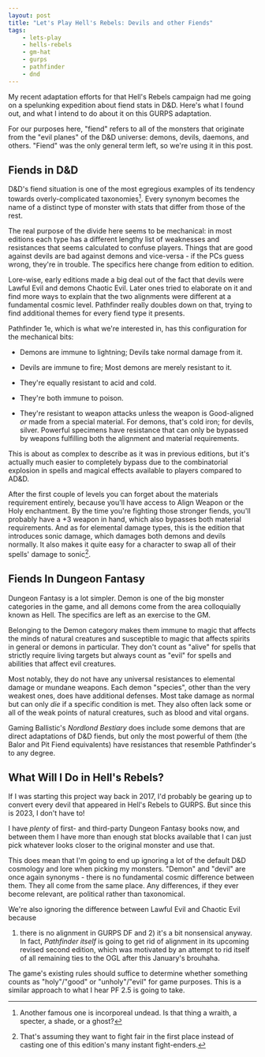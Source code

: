 ```yaml
---
layout: post
title: "Let's Play Hell's Rebels: Devils and other Fiends"
tags:
    - lets-play
    - hells-rebels
    - gm-hat
    - gurps
    - pathfinder
    - dnd
---
```


My recent adaptation efforts for that Hell's Rebels campaign had me going on a
spelunking expedition about fiend stats in D&D. Here's what I found out, and
what I intend to do about it on this GURPS adaptation.

For our purposes here, "fiend" refers to all of the monsters that originate from
the "evil planes" of the D&D universe: demons, devils, daemons, and
others. "Fiend" was the only general term left, so we're using it in this post.

## Fiends in D&D

D&D's fiend situation is one of the most egregious examples of its tendency
towards overly-complicated taxonomies[^1]. Every synonym becomes the name of a
distinct type of monster with stats that differ from those of the rest.

The real purpose of the divide here seems to be mechanical: in most editions
each type has a different lengthy list of weaknesses and resistances that seems
calculated to confuse players. Things that are good against devils are bad
against demons and vice-versa - if the PCs guess wrong, they're in trouble. The
specifics here change from edition to edition.

Lore-wise, early editions made a big deal out of the fact that devils were
Lawful Evil and demons Chaotic Evil. Later ones tried to elaborate on it and
find more ways to explain that the two alignments were different at a
fundamental cosmic level. Pathfinder really doubles down on that, trying to find
additional themes for every fiend type it presents.

Pathfinder 1e, which is what we're interested in, has this configuration for the
mechanical bits:

- Demons are immune to lightning; Devils take normal damage from it.

- Devils are immune to fire; Most demons are merely resistant to it.

- They're equally resistant to acid and cold.

- They're both immune to poison.

- They're resistant to weapon attacks unless the weapon is Good-aligned _or_
  made from a special material. For demons, that's cold iron; for devils,
  silver. Powerful specimens have resistance that can only be bypassed by
  weapons fulfilling both the alignment and material requirements.

This is about as complex to describe as it was in previous editions, but it's
actually much easier to completely bypass due to the combinatorial explosion in
spells and magical effects available to players compared to AD&D.

After the first couple of levels you can forget about the materials requirement
entirely, because you'll have access to Align Weapon or the Holy enchantment. By
the time you're fighting those stronger fiends, you'll probably have a +3 weapon
in hand, which also bypasses both material requirements. And as for elemental
damage types, this is the edition that introduces sonic damage, which damages
both demons and devils normally. It also makes it quite easy for a character to
swap all of their spells' damage to sonic[^2].

## Fiends In Dungeon Fantasy

Dungeon Fantasy is a lot simpler. Demon is one of the big monster categories in
the game, and all demons come from the area colloquially known as Hell. The
specifics are left as an exercise to the GM.

Belonging to the Demon category makes them immune to magic that affects the
minds of natural creatures and susceptible to magic that affects spirits in
general or demons in particular. They don't count as "alive" for spells that
strictly require living targets but always count as "evil" for spells and
abilities that affect evil creatures.

Most notably, they do not have any universal resistances to elemental damage or
mundane weapons. Each demon "species", other than the very weakest ones, does
have additional defenses. Most take damage as normal but can only _die_ if a
specific condition is met. They also often lack some or all of the weak points
of natural creatures, such as blood and vital organs.

Gaming Ballistic's _Nordlond Bestiary_ does include some demons that are direct
adaptations of D&D fiends, but only the most powerful of them (the Balor and Pit
Fiend equivalents) have resistances that resemble Pathfinder's to any degree.

## What Will I Do in Hell's Rebels?

If I was starting this project way back in 2017, I'd probably be gearing up to
convert every devil that appeared in Hell's Rebels to GURPS. But since this is
2023, I don't have to!

I have _plenty_ of first- and third-party Dungeon Fantasy books now, and between
them I have more than enough stat blocks available that I can just pick whatever
looks closer to the original monster and use that.

This does mean that I'm going to end up ignoring a lot of the default D&D
cosmology and lore when picking my monsters. "Demon" and "devil" are once again
synonyms - there is no fundamental cosmic difference between them. They all come
from the same place. Any differences, if they ever become relevant, are
political rather than taxonomical.

We're also ignoring the difference between Lawful Evil and Chaotic Evil because
1) there is no alignment in GURPS DF and 2) it's a bit nonsensical anyway. In
fact, _Pathfinder itself_ is going to get rid of alignment in its upcoming
revised second edition, which was motivated by an attempt to rid itself of all
remaining ties to the OGL after this January's brouhaha.

The game's existing rules should suffice to determine whether something counts
as "holy"/"good" or "unholy"/"evil" for game purposes. This is a similar
approach to what I hear PF 2.5 is going to take.

[^1]: Another famous one is incorporeal undead. Is that thing a wraith, a
    specter, a shade, or a ghost?

[^2]: That's assuming they want to fight fair in the first place instead of
    casting one of this edition's many instant fight-enders.
